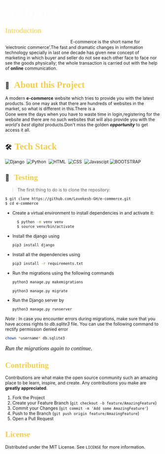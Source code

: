 # <span style="color:#fff; font-family: 'Bebas Neue'; font-size: 2em;">**Shopify** </span>

<span style="color: #f2cf4a; font-family: Babas; font-size: 1.7em;">Introduction
</span>

<span style="color:#fff; font-family: 'Bebas Neue'; font-size: 1.1em;">***Shopify*** is a e-commerce website.
</span>
E-commerce is the short name for ‘electronic commerce’.The fast and dramatic changes in information technology specially in last one decade has given new concept of marketing in which buyer and seller do not see each other face to face nor see the goods physically; the whole transaction is carried out with the help of **online** communication.    

## 🔭 &nbsp; <span style="color: #f2cf4a; font-family: Babas; font-size: 1.4em;">About this Project
</span>

A modern **e-commerce** website which tries to 
provide you with the latest products. So one may ask that there are hundreds of websites in the market, so what is different in this.There is a<span style="color:#fff; font-family: 'Bebas Neue'; font-size: 1.1em;"> catch in this my friend.
</span><br>
Gone were the days when you have to waste time in login,registering for the website and there are no such websites that will also provide you with the *world's best digital* products.Don't miss the golden ***opportunity*** to get access it all.


## 🛠 &nbsp;<span style="color: #f2cf4a; font-family: Babas; font-size: 1.4em;">Tech Stack
</span>


![Django](https://img.shields.io/badge/django%20-%23092E20.svg?&style=for-the-badge&logo=django&logoColor=white)&nbsp;
![Python](https://img.shields.io/badge/python%20-%2314354C.svg?&style=for-the-badge&logo=python&logoColor=white)&nbsp;
![HTML](https://img.shields.io/badge/html5%20-%23E34F26.svg?&style=for-the-badge&logo=html5&logoColor=white)&nbsp;
![CSS](https://img.shields.io/badge/css3%20-%231572B6.svg?&style=for-the-badge&logo=css3&logoColor=white)&nbsp;
![Javascipt](https://img.shields.io/badge/javascript%20-%23323330.svg?&style=for-the-badge&logo=javascript&logoColor=%23F7DF1E)
![BOOTSTRAP](https://img.shields.io/badge/Bootstrap-563D7C?style=for-the-badge&logo=bootstrap&logoColor=white)


## 💼 &nbsp; <span style="color: #f2cf4a; font-family: Babas; font-size: 1.2em;">Testing
</span>



>The first thing to do is to clone the repository:

```sh
$ git clone https://github.com/Lovekesh-GH/e-commerce.git
$ cd e-commerce
```

>>

- Create a virtual environment to install dependencies in and activate it:
  ```sh
    $ python -m venv venv
    $ source venv/bin/activate
    ```

- Install the django using
    ```sh
    pip3 install django
    ```

- Install all the dependencies using
    ```sh
    pip3 install -r requirements.txt
    ```
-  Run the migrations using the following commands         
    ```sh
    python3 manage.py makemigrations
    ```
    ```sh
    python3 manage.py migrate
    ```
- Run the Django server by
    ```sh
    python3 manage.py runserver
    ```

*Note :*  In case you encounter errors during migrations, make sure that you have access rights to *db.sqlite3* file. You can use the following command to rectify permission denied error
```sh
chown *username* db.sqlite3
```

<span style="font-family: times, serif; font-size:14pt; font-style:italic">Run the migrations again to continue. </span>


<!-- CONTRIBUTING -->


## <span style="color: #f2cf4a; font-family: Babas; font-size: 1.2em;">Contributing
</span>

Contributions are what make the open source community such an amazing place to be learn, inspire, and create. Any contributions you make are **greatly appreciated**.

1. Fork the Project
2. Create your Feature Branch (`git checkout -b feature/AmazingFeature`)
3. Commit your Changes (`git commit -m 'Add some AmazingFeature'`)
4. Push to the Branch (`git push origin feature/AmazingFeature`)
5. Open a Pull Request

<!-- LICENSE -->
## <span style="color: #f2cf4a; font-family: Babas; font-size: 1.2em;">License
</span>

Distributed under the MIT License. See `LICENSE` for more information.

